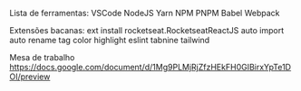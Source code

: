 Lista de ferramentas:
VSCode
NodeJS
Yarn
NPM
PNPM
Babel
Webpack

Extensões bacanas:
ext install rocketseat.RocketseatReactJS
auto import
auto rename tag
color highlight
eslint
tabnine
tailwind

Mesa de trabalho
https://docs.google.com/document/d/1Mg9PLMjRjZfzHEkFH0GIBirxYpTe1DOI/preview
